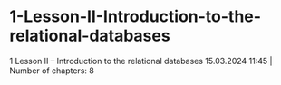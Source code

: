# 1-Lesson-II-Introduction-to-the-relational-databases
1 Lesson II – Introduction to the relational databases 15.03.2024 11:45 | Number of chapters: 8
